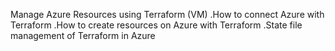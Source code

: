 Manage Azure Resources using Terraform (VM)
.How to connect Azure with Terraform
.How to create resources on Azure with Terraform
.State file management of Terraform in Azure
